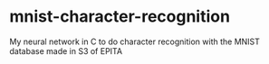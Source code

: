 # mnist-character-recognition
My neural network in C to do character recognition with the MNIST database made in S3 of EPITA
